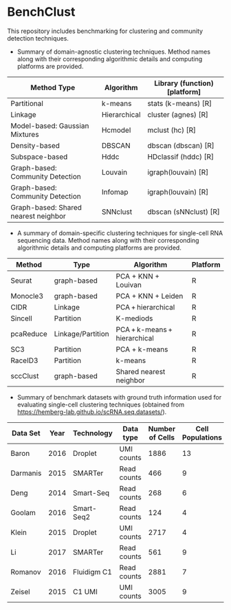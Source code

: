 # BenchClust

This repository includes benchmarking for clustering and community detection techniques.


* Summary of domain-agnostic clustering techniques. Method names along with their corresponding algorithmic details and computing platforms are provided.


Method Type                            |  Algorithm     |  Library (function) [platform]
----------------------------------------|----------------|-------------------------------
Partitional                             |  k-means       |  stats (k-means) [R]
Linkage                                 |  Hierarchical  |  cluster (agnes) [R]
Model-based: Gaussian Mixtures          |  Hcmodel       |  mclust (hc) [R]
Density-based                           |  DBSCAN        |  dbscan (dbscan) [R]
Subspace-based                          |  Hddc          |  HDclassif (hddc) [R]
Graph-based: Community Detection        |  Louvain       |  igraph(louvain) [R]
Graph-based: Community Detection        |  Infomap       |  igraph(louvain) [R]
Graph-based: Shared nearest neighbor    |  SNNclust      |  dbscan (sNNclust) [R]

* A summary of domain-specific clustering techniques for single-cell RNA sequencing data. Method names along with their corresponding algorithmic details and computing platforms are provided.


Method    |  Type               |  Algorithm                     |  Platform
-----------|---------------------|--------------------------------|----------
Seurat     |  graph-based        |  PCA + KNN + Louivan           |  R
Monocle3   |  graph-based        |  PCA + KNN + Leiden            |  R
CIDR       |  Linkage            |  PCA + hierarchical            |  R
Sincell    |  Partition          |  K-mediods                     |  R
pcaReduce  |  Linkage/Partition  |  PCA + k-means + hierarchical  |  R
SC3        |  Partition          |  PCA + k-means                 |  R
RaceID3    |  Partition          |  k-means                       |  R
sccClust   |  graph-based        |  Shared nearest neighbor       |  R

* Summary of benchmark datasets with ground truth information used for evaluating single-cell clustering techniques (obtained from https://hemberg-lab.github.io/scRNA.seq.datasets/). 

Data Set  |  Year  |  Technology   |  Data type    |  Number of Cells  |  Cell Populations  |  Features  |  PMID
-----------|--------|---------------|---------------|-------------------|--------------------|------------|----------
Baron      |  2016  |  Droplet      |  UMI counts   |  1886             |  13                |  14861     |  27667365
Darmanis   |  2015  |  SMARTer      |  Read counts  |  466              |  9                 |  21630     |  26060301
Deng       |  2014  |  Smart-Seq    |  Read counts  |  268              |  6                 |  21297     |  24408435
Goolam     |  2016  |  Smart-Seq2   |  Read counts  |  124              |  4                 |  28147     |  27015307
Klein      |  2015  |  Droplet      |  UMI counts   |  2717             |  4                 |  24047     |  26000487
Li         |  2017  |  SMARTer      |  Read counts  |  561              |  9                 |  43055     |  28319088
Romanov    |  2016  |  Fluidigm C1  |  Read counts  |  2881             |  7                 |  21143     |  27991900
Zeisel     |  2015  |  C1 UMI       |  UMI counts   |  3005             |  9                 |  19972     |  25700174
